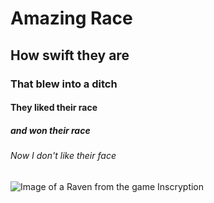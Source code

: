 # Amazing Race
## How swift they are
### That blew into a ditch
#### They liked their race
##### and won their race
###### Now I don't like their face
![Image of a Raven from the game Inscryption](https://static.wikia.nocookie.net/inscryption/images/6/66/Raven.png/revision/latest?cb=20211025014518)
